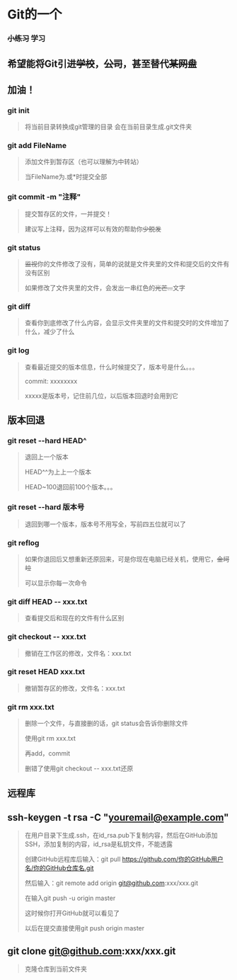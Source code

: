# Git的一个

### ~~小练习~~ 学习

## 希望能将Git引进~~学校~~，~~公司~~，甚至替代~~某网盘~~

## 加油！

### git init

>   将当前目录转换成git管理的目录
>   会在当前目录生成.git文件夹

### git add FileName

>   添加文件到暂存区（也可以理解为中转站）
>
>   当FileName为.或*时提交全部

### git commit \-m "注释"

>   提交暂存区的文件，一并提交！
>
>   建议写上注释，因为这样可以有效的帮助你~~少脱发~~

### git status

>   ~~监视~~你的文件修改了没有，简单的说就是文件夹里的文件和提交后的文件有没有区别
>
>   如果修改了文件夹里的文件，会发出一串红色的~~光芒…~~文字

### git diff

>   查看你到底修改了什么内容，会显示文件夹里的文件和提交时的文件增加了什么，减少了什么

### git log

>   查看最近提交的版本信息，什么时候提交了，版本号是什么。。。
>
>   commit: xxxxxxxx
>
>   xxxxx是版本号，记住前几位，以后版本回退时会用到它

## 版本回退

### git reset \-\-hard HEAD^

>   退回上一个版本
>
>   HEAD^^为上上一个版本
>
>   HEAD~100退回前100个版本。。。

### git reset \-\-hard 版本号

>   退回到哪一个版本，版本号不用写全，写前四五位就可以了

### git reflog

>   如果你退回后又想重新还原回来，可是你现在电脑已经关机，使用它，~~金坷垃~~
>
>   可以显示你每一次命令

### git diff HEAD \-\- xxx.txt

>   查看提交后和现在的文件有什么区别

### git checkout \-\- xxx.txt

>   撤销在工作区的修改，文件名：xxx.txt

### git reset HEAD xxx.txt

>   撤销暂存区的修改，文件名：xxx.txt

### git rm xxx.txt

>   删除一个文件，与直接删的话，git status会告诉你删除文件
>
>   使用git rm xxx.txt
>
>   再add，commit
>
>   删错了使用git checkout -- xxx.txt还原

## 远程库

## ssh-keygen -t rsa -C "youremail@example.com"

>   在用户目录下生成.ssh，在id_rsa.pub下复制内容，然后在GitHub添加SSH，添加复制的内容，id_rsa是私钥文件，不能透露
>
>   创建GitHub远程库后输入：git pull https://github.com/你的GitHub用户名/你的GitHub仓库名.git
>
>   然后输入：git remote add origin git@github.com:xxx/xxx.git
>
>   在输入git push -u origin master
>
>   这时候你打开GitHub就可以看见了
>
>   以后在提交直接使用git push origin master
>
## git clone git@github.com:xxx/xxx.git

>   克隆仓库到当前文件夹

